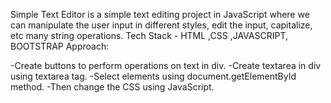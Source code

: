 Simple Text Editor is a simple text editing project in JavaScript where we can manipulate the user input in different styles, edit the input, capitalize, etc many string operations. 
Tech Stack - HTML ,CSS ,JAVASCRIPT, BOOTSTRAP
Approach:

-Create buttons to perform operations on text in div.
-Create textarea in div using textarea tag.
-Select elements using document.getElementById method.
-Then change the CSS using JavaScript.
